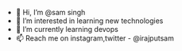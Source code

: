 - 👋 Hi, I’m @sam singh
- 👀 I’m interested in learning new technologies
- 🌱 I’m currently learning devops
- 📫 Reach me on instagram,twitter - @irajputsam


